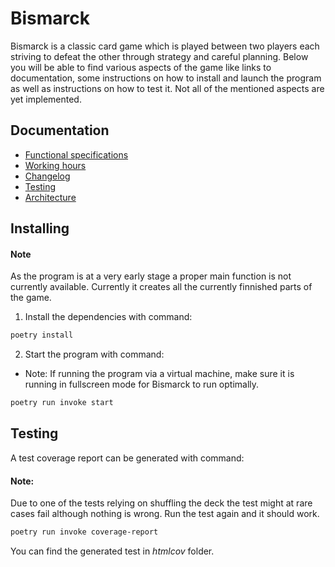 # Bismarck

Bismarck is a classic card game which is played between two players each striving to defeat the other through strategy and careful planning. Below you will be able to find various aspects of the game like links to documentation, some instructions on how to install and launch the program as well as instructions on how to test it. Not all of the mentioned aspects are yet implemented.

## Documentation

 - [Functional specifications](./documentation/functional_specifications.md)
 - [Working hours](./documentation/working_hours.md)
 - [Changelog](./documentation/changelog.md)
 - [Testing](./documentation/testing_documentation.md)
 - [Architecture](./documentation/architecture.md)
## Installing

#### Note
As the program is at a very early stage a proper main function is not currently available. Currently it creates all the currently finnished parts of the game.

1. Install the dependencies with command:

```bash
poetry install
```

2. Start the program with command:
- Note: If running the program via a virtual machine, make sure it is running in fullscreen mode for Bismarck to run optimally.

```bash
poetry run invoke start
```

## Testing

A test coverage report can be generated with command:
#### Note:
Due to one of the tests relying on shuffling the deck the test might at rare cases fail although nothing is wrong. Run the test again and it should work.
```bash
poetry run invoke coverage-report
```

You can find the generated test in _htmlcov_ folder.

